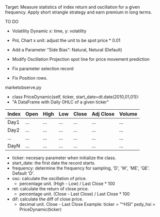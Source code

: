 Target: Measure statistics of index return and oscillation for a given frequency. Apply short strangle strategy and earn premium in long terms.

TO DO
- Volatility Dynamic
  x: time, y: volatility

- PnL Chart x unit: adjust the unit to be spot price * 0.01

- Add a Parameter "Side Bias": Natural, Netural (Default)

- Modify Oscillation Projection
  spot line for price movement prediction
- Fix parameter selection record
- Fix Position rows.

marketobserve.py

- class PriceDynamic(self, ticker, start_date=dt.date(2010,01,01)):
- "A DataFrame with Daily OHLC of a given ticker"

| Index | Open | High | Low | Close | Adj Close | Volume |
|-------|------|------|-----|-------|-----------|--------|
| Day1  | ...  | ...  | ... | ...   | ...       | ...     |
| Day2  | ...  | ...  | ... | ...   | ...       | ...     |
| ...   | ...  | ...  | ... | ...   | ...       | ...     |
| DayN  | ...  | ...  | ... | ...   | ...       | ...     |
  
  - ticker: necesary parameter when initialize the class.
  - start_date: the first date the record starts. 
  - frequency:  determine the frequency for sampling, 'D', 'W', 'ME', 'QE'. Default 'D'. 
  - osc: calculate the oscillation of price.
    - percentage unit. (High - Low) / Last Close * 100
  - ret: calculate the return of close price. 
    - percentage unit. (Close - Last Close) / Last Close * 100
  - dif: calculate the diff of close price. 
    - decimal unit. Close - Last Close
Example:
ticker = "^HSI"
pxdy_hsi = PriceDynamic(ticker)

 
